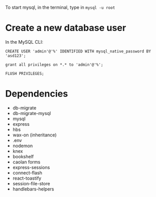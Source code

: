 To start mysql, in the terminal, type in `mysql -u root`

# Create a new database user
In the MySQL CLI:
```
CREATE USER 'admin'@'%' IDENTIFIED WITH mysql_native_password BY 'asd123';
```

```
grant all privileges on *.* to 'admin'@'%';
```

```
FLUSH PRIVILEGES;
```


# Dependencies
* db-migrate
* db-migrate-mysql
* mysql
* express
* hbs
* wax-on (inheritance)
* .env
* nodemon
* knex
* bookshelf
* caolan forms
* express-sessions
* connect-flash
* react-toastify
* session-file-store
* handlebars-helpers